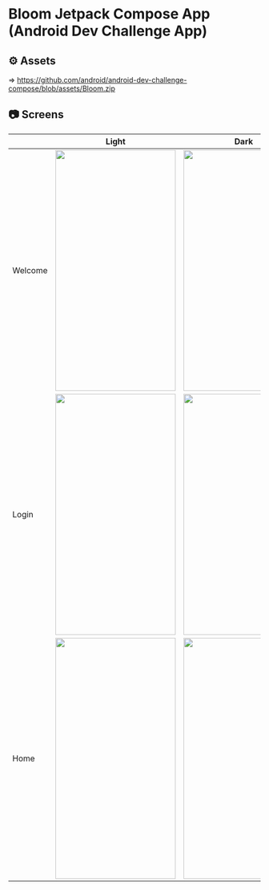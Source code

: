 # Bloom Jetpack Compose App (Android Dev Challenge App)



## ⚙ Assets 
  => https://github.com/android/android-dev-challenge-compose/blob/assets/Bloom.zip

## 📷 Screens

|         | Light | Dark |
|---------|-------|------|
| Welcome | <img src="https://user-images.githubusercontent.com/73544434/192846596-d6619343-c2ab-487a-8a07-7ca519f32411.png" width="240" height="480" />      |   <img src="https://user-images.githubusercontent.com/73544434/192846837-cc73a8a0-4532-4fc8-b273-9db0ee439944.png" width="240" height="480" />   |
| Login   | <img src="https://user-images.githubusercontent.com/73544434/192847267-a992951f-4854-498b-ac93-541e508ca815.png" width="240" height="480" />      |   <img src="https://user-images.githubusercontent.com/73544434/192847269-8611d0cd-22aa-4101-8971-df01c8275f1a.png" width="240" height="480" />  |
| Home    | <img src="https://user-images.githubusercontent.com/73544434/192847486-c89b2514-1ee8-43f8-9821-8c8e017affc9.png" width="240" height="480" />      |   <img src="https://user-images.githubusercontent.com/73544434/192847493-b224f5cb-d5c3-4194-8fd1-da5d1bddc758.png" width="240" height="480" />   |
